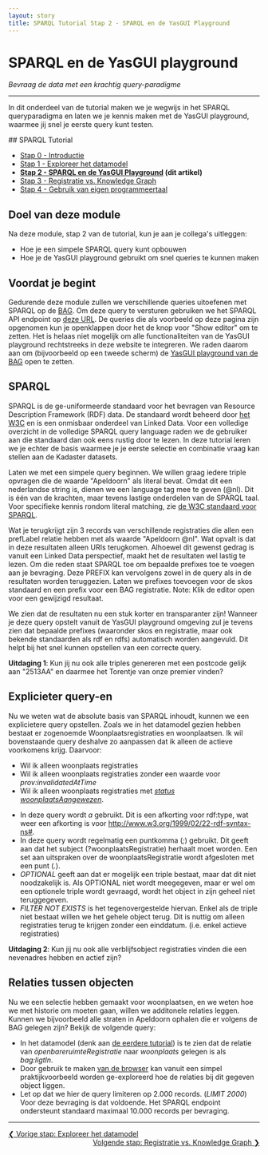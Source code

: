 ```yaml
---
layout: story
title: SPARQL Tutorial Stap 2 - SPARQL en de YasGUI Playground
---
```


# SPARQL en de YasGUI playground

*Bevraag de data met een krachtig query-paradigme*

***

In dit onderdeel van de tutorial maken we je wegwijs in het SPARQL queryparadigma en laten we je kennis maken met de YasGUI playground, waarmee jij snel je eerste query kunt testen.

<div class="textbox" markdown="1">
## SPARQL Tutorial

- [Stap 0 - Introductie](/developer/sparql/tutorial/0-Introductie)
- [Stap 1 - Exploreer het datamodel](/developer/sparql/tutorial/1-Exploreer-het-datamodel)
- **[Stap 2 - SPARQL en de YasGUI Playground](/developer/sparql/tutorial/2-SPARQL-en-YasGUI) (dit artikel)**
- [Stap 3 - Registratie vs. Knowledge Graph](/developer/sparql/tutorial/3-Registratie-vs-Knowledge-Graph)
- [Stap 4 - Gebruik van eigen programmeertaal](/developer/sparql/tutorial/4-Gebruik-eigen-programmeertaal)

</div>

## Doel van deze module

Na deze module, stap 2 van de tutorial, kun je aan je collega's uitleggen:

- Hoe je een simpele SPARQL query kunt opbouwen
- Hoe je de YasGUI playground gebruikt om snel queries te kunnen maken

## Voordat je begint

Gedurende deze module zullen we verschillende queries uitoefenen met SPARQL op de [BAG](https://bag2.basisregistraties.overheid.nl/). Om deze query te versturen gebruiken we het SPARQL API endpoint op [deze URL](https://api.labs.kadaster.nl/datasets/kadaster/bag2/services/default/sparql). De queries die als voorbeeld op deze pagina zijn opgenomen kun je openklappen door het de knop voor "Show editor" om te zetten. Het is helaas niet mogelijk om alle functionaliteiten van de YasGUI playground rechtstreeks in deze website te integreren. We raden daarom aan om (bijvoorbeeld op een tweede scherm) de [YasGUI playground van de BAG](https://data.labs.kadaster.nl/kadaster/bag2/sparql/default) open te zetten.

## SPARQL

SPARQL is de ge-uniformeerde standaard voor het bevragen van Resource Description Framework (RDF) data. De standaard wordt beheerd door [het W3C](https://www.w3.org/TR/rdf-sparql-query/) en is een onmisbaar onderdeel van Linked Data. Voor een volledige overzicht in de volledige SPARQL query language raden we de gebruiker aan die standaard dan ook eens rustig door te lezen. In deze tutorial leren we je echter de basis waarmee je je eerste selectie en combinatie vraag kan stellen aan de Kadaster datasets.

Laten we met een simpele query beginnen. We willen graag iedere triple opvragen die de waarde "Apeldoorn" als literal bevat. Omdat dit een nederlandse string is, dienen we een language tag mee te geven (@nl). Dit is één van de krachten, maar tevens lastige onderdelen van de SPARQL taal. Voor specifieke kennis rondom literal matching, zie [de W3C standaard voor SPARQL](https://www.w3.org/TR/rdf-sparql-query/#QSynLiterals).

<query data-config-ref="https://data.labs.kadaster.nl/dst/-/queries/Tutorial2-SPARQL-Apeldoorn/4">
</query>

Wat je terugkrijgt zijn 3 records van verschillende registraties die allen een prefLabel relatie hebben met als waarde "Apeldoorn @nl". Wat opvalt is dat in deze resultaten alleen URIs terugkomen. Alhoewel dit gewenst gedrag is vanuit een Linked Data perspectief, maakt het de resultaten wel lastig te lezen. Om die reden staat SPARQL toe om bepaalde prefixes toe te voegen aan je bevraging. Deze PREFIX kan vervolgens zowel in de query als in de resultaten worden teruggezien. Laten we prefixes toevoegen voor de skos standaard en een prefix voor een BAG registratie. Note: Klik de editor open voor een gewijzigd resultaat.

<query data-config-ref="https://data.labs.kadaster.nl/dst/-/queries/Tutorial2-SPARQL-Apeldoorn-prefix/1">
</query>

We zien dat de resultaten nu een stuk korter en transparanter zijn! Wanneer je deze query opstelt vanuit de YasGUI playground omgeving zul je tevens zien dat bepaalde prefixes (waaronder skos en registratie, maar ook bekende standaarden als rdf en rdfs) automatisch worden aangevuld. Dit helpt bij het snel kunnen opstellen van een correcte query.

<div class="textbox" markdown="2">
    <b>Uitdaging 1</b>: Kun jij nu ook alle triples genereren met een postcode gelijk aan "2513AA" en daarmee het Torentje van onze premier vinden?
</div>

## Explicieter query-en

Nu we weten wat de absolute basis van SPARQL inhoudt, kunnen we een explicietere query opstellen. Zoals we in het datamodel gezien hebben bestaat er zogenoemde Woonplaatsregistraties en woonplaatsen. Ik wil bovenstaande query deshalve zo aanpassen dat ik alleen de actieve voorkomens krijg. Daarvoor:

- Wil ik alleen woonplaats registraties
- Wil ik alleen woonplaats registraties zonder een waarde voor *prov:invalidatedAtTime*
- Wil ik alleen woonplaats registraties met [*status woonplaatsAangewezen*](https://bag2.basisregistraties.overheid.nl/bag/id/status/woonplaatsAangewezen).

<query data-config-ref="https://data.labs.kadaster.nl/dst/-/queries/Tutorial2-SPARQL-ActieveWoonplaatsen/2">
</query>

- In deze query wordt *a* gebruikt. Dit is een afkorting voor rdf:type, wat weer een afkorting is voor [<http://www.w3.org/1999/02/22-rdf-syntax-ns#>](<http://www.w3.org/1999/02/22-rdf-syntax-ns#>).
- In deze query wordt regelmatig een puntkomma (*;*) gebruikt. Dit geeft aan dat het subject (?woonplaatsRegistratie) herhaalt moet worden. Een set aan uitspraken over de woonplaatsRegistratie wordt afgesloten met een punt (*.*).
- *OPTIONAL* geeft aan dat er mogelijk een triple bestaat, maar dat dit niet noodzakelijk is. Als OPTIONAL niet wordt meegegeven, maar er wel om een optionele triple wordt gevraagd, wordt het object in zijn geheel niet teruggegeven.
- *FILTER NOT EXISTS* is het tegenovergestelde hiervan. Enkel als de triple niet bestaat willen we het gehele object terug. Dit is nuttig om alleen registraties terug te krijgen zonder een einddatum. (i.e. enkel actieve registraties)

<div class="textbox" markdown="2">
    <b>Uitdaging 2</b>: Kun jij nu ook alle verblijfsobject registraties vinden die een nevenadres hebben en actief zijn?
</div>

## Relaties tussen objecten

Nu we een selectie hebben gemaakt voor woonplaatsen, en we weten hoe we met historie om moeten gaan, willen we additonele relaties leggen. Kunnen we bijvoorbeeld alle straten in Apeldoorn ophalen die er volgens de BAG gelegen zijn?
Bekijk de volgende query:

<query data-config-ref="https://data.labs.kadaster.nl/dst/-/queries/Tutorial2-SPARQL-WoonplaatsenOpenbareRui/2">
</query>

- In het datamodel (denk aan [de eerdere tutorial](/developer/sparql/tutorial/1-Exploreer-het-datamodel)) is te zien dat de relatie van *openbareruimteRegistratie* naar *woonplaats* gelegen is als *bag:ligtIn*.
- Door gebruik te maken [van de browser](https://bag2.basisregistraties.overheid.nl/bag/id/registratie/NL.IMBAG.Woonplaats.3560.1) kan vanuit een simpel praktijkvoorbeeld worden ge-exploreerd hoe de relaties bij dit gegeven object liggen.
- Let op dat we hier de query limiteren op 2.000 records. (*LIMIT 2000*) Voor deze bevraging is dat voldoende. Het SPARQL endpoint ondersteunt standaard maximaal 10.000 records per bevraging.

***

<div style="text-align: left">
    <a href="/developer/sparql/tutorial/1-Exploreer-het-datamodel">
        &#10094; Vorige stap: Exploreer het datamodel
    </a>
</div>
<div style="text-align: right">
    <a href="/developer/sparql/tutorial/3-Registratie-vs-Knowledge-Graph">
        Volgende stap: Registratie vs. Knowledge Graph &#10095;
    </a>
</div>
